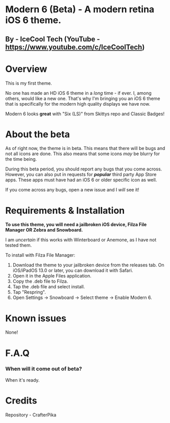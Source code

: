 # Modern 6 (Beta) - A modern retina iOS 6 theme.

## By - IceCool Tech  (YouTube - https://www.youtube.com/c/IceCoolTech)

# Overview

This is my first theme.

No one has made an HD iOS 6 theme in a *long* time - if ever. I, among others, would like a new one. That's why I'm bringing you an iOS 6 theme that is specifically for the modern high quality displays we have now. 

Modern 6 looks **great** with "Six (LS)" from Skittys repo and Classic Badges!

# About the beta

As of right now, the theme is in beta. This means that there will be bugs and not all icons are done. This also means that some icons *may* be blurry for the time being. 

During this beta period, you should report any bugs that you come across. However, you can also put in requests for ***popular*** third party App Store apps. These apps must have had an iOS 6 or older specific icon as well.

If you come across any bugs, open a new issue and I *will* see it!

# Requirements & Installation 

**To use this theme, you will need a jailbroken iOS device, Filza File Manager OR Zebra and Snowboard.**

I am *uncertain* if this works with Winterboard or Anemone, as I have not tested them.

To install with Filza File Manager:

1) Download the theme to your jailbroken device from the releases tab. On iOS/iPadOS 13.0 or later, you can download it with Safari.
2) Open it in the Apple Files application. 
3) Copy the .deb file to Filza.
4) Tap the .deb file and select install.
5) Tap "Respring".
6) Open Settings -> Snowboard -> Select theme -> Enable Modern 6.

# Known issues

None!

# F.A.Q

### When will it come out of beta?

When it's ready.

# Credits

Repository - CrafterPika
